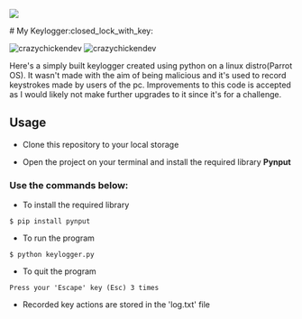 <p align="left"> <img src="https://github.com/CrazyChickenDev/My-Kelogger/keylogger.png"></p>
# My Keylogger:closed_lock_with_key:

<p align="left"> <img src="https://img.shields.io/github/license/CrazyChickenDev/My-Keylogger-Project" alt="crazychickendev" /> 
<img src="https://img.shields.io/pypi/pyversions/pynput" alt="crazychickendev" /></p>

Here's a simply built keylogger created using python on a linux distro(Parrot OS). It wasn't made with the aim of being malicious and it's used to record keystrokes made by users of the pc. Improvements to this code is accepted as I would likely not make further upgrades to it since it's for a challenge.

## Usage
- Clone this repository to your local storage

- Open the project on your terminal and install the required library **Pynput**

### Use the commands below:
- To install the required library

```$ pip install pynput```

- To run the program

```$ python keylogger.py```

- To quit the program
```
Press your 'Escape' key (Esc) 3 times
```

- Recorded key actions are stored in the 'log.txt' file 